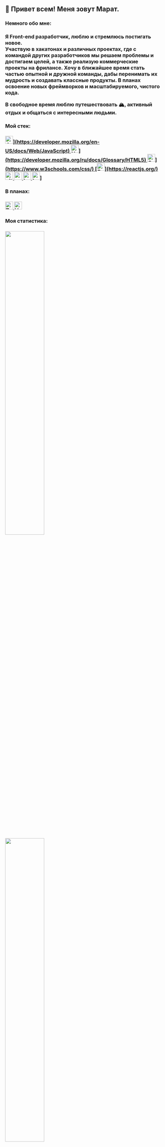<h2>👋 Привет всем! Меня зовут Марат.</h2>

<h3>Немного обо мне:<h3>
Я Front-end разработчик, люблю и стремлюсь постигать новое.
<br/>
Участвую в хакатонах и различных проектах, где с командой других разработчиков мы решаем проблемы и достигаем целей, а также реализую коммерческие проекты на фрилансе.
Хочу в ближайшее время стать частью опытной и дружной команды, дабы перенимать их мудрость и создавать классные продукты.
В планах освоение новых фреймворков и масштабируемого, чистого кода.

В свободное время люблю путешествовать 🏔, активный отдых и общаться с интересными людьми.

<h3>Мой стек:<h3>
<a href="mailto:kanapinmarat@yandex.ru" title="Связаться по почте">
    <img src="https://img.shields.io/badge/JavaScript-282C34?logo=javascript&logoColor=F7DF1E" alt="JavaScript logo" title="JavaScript" height="25" />](https://developer.mozilla.org/en-US/docs/Web/JavaScript) 
<a href="mailto:kanapinmarat@yandex.ru" title="Связаться по почте">
    <img src="https://img.shields.io/badge/HTML5-282C34?logo=html5&logoColor=E34F26" alt="HTML5 logo" title="HTML5" height="25" />](https://developer.mozilla.org/ru/docs/Glossary/HTML5)
<a href="mailto:kanapinmarat@yandex.ru" title="Связаться по почте">
    <img src="https://img.shields.io/badge/CSS3-282C34?logo=css3&logoColor=1572B6" alt="CSS3 logo" title="CSS3" height="25" />](https://www.w3schools.com/css/)
[<img src="https://img.shields.io/badge/React-282C34?logo=react&logoColor=61DAFB" alt="React logo" title="React Native" height="25" />](https://reactjs.org/)
<a href="https://github.com/git" title="git">
    <img src="https://img.shields.io/badge/git-282C34?logo=git&logoColor=F05032" alt="git logo" title="git" height="25" />
</a>
<a href="https://code.visualstudio.com/" title="VS Code>
    <img src="https://img.shields.io/badge/VS%20Code-282C34?logo=visual-studio-code&logoColor=007ACC" alt="Visual Studio Code logo" title="Visual Studio Code" height="25" />
</a>
<a href="https://webpack.js.org/" title="webpack">
    <img src="https://img.shields.io/badge/webpack-282C34?logo=webpack&logoColor=61DAFB" alt="webpack logo" title="webpack" height="25" />
</a>
<a href="https://babeljs.io/" title="babel">
    <img src="https://img.shields.io/badge/babel-282C34?logo=babel&logoColor=F7DF1E" alt="babel logo" title="babel" height="25" />
</a>
<a href="https://sass-lang.com/" title="sass>
    <img src="https://img.shields.io/badge/Sass-282C34?logo=sass&logoColor=CC6699" alt="Sass logo" title="Sass" height="25" />
</a>
<a href="https://lesscss.org/" title="less">
    <img src="https://img.shields.io/badge/Less-282C34?logo=less&logoColor=007ACC" alt="Less logo" title="Less" height="25" />]
</a>
<h3>В планах:<h3>
<a href="https://www.typescriptlang.org/" title="typescript">
    <img src="https://img.shields.io/badge/typescript-282C34?logo=typescript&logoColor=007ACC" alt="TypeScript logo" title="TypeScript" height="25" />
</a>
<a href="https://ru.vuejs.org" title="vue">
    <img src="https://img.shields.io/badge/Vue.js-282C34?logo=Vue.js&logoColor=47A248" alt="Vue logo" title="Vue" height="25" />
</a>

<h3>Моя статистика:<h3>
<p>
    <img height="50%" width="auto" src ="https://github-readme-stats.vercel.app/api?username=kanapinm&hide_border=true&bg_color=00000000&show_icons=true&hide=issues,contribs">
    <img height="50%" width="auto" src ="https://github-readme-stats.vercel.app/api/top-langs/?username=kanapinm&layout=compact&hide_border=true&theme=darcula&bg_color=00000000&langs_count=6&hide=jupyter&exclude_repo=Pacman-AI">
</p>

<h3>Мои контакты:<h3>
    <a href="https://t.me/KanapinM" title="Связаться в Telegram">
    <img src="https://img.shields.io/badge/@KanapinM-ffffff?logo=Telegram&logoColor=229ED9" alt="telegram" title="telegram @KanapinM" height="25" />
    </a>
&nbsp;
    <a href="mailto:kanapinmarat@yandex.ru" title="Связаться по почте">
    <img src="https://img.shields.io/badge/kanapinmarat@yandex.ru-ffffff?logo=usps&logoColor=ff0000" alt="mail kanapinmarat@yandex.ru" title="mail" height="25" />
    </a>
&nbsp;
